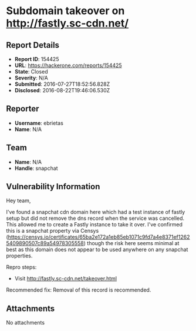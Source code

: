 # Subdomain takeover on http://fastly.sc-cdn.net/

## Report Details
- **Report ID**: 154425
- **URL**: https://hackerone.com/reports/154425
- **State**: Closed
- **Severity**: N/A
- **Submitted**: 2016-07-27T18:52:56.828Z
- **Disclosed**: 2016-08-22T19:46:06.530Z

## Reporter
- **Username**: ebrietas
- **Name**: N/A

## Team
- **Name**: N/A
- **Handle**: snapchat

## Vulnerability Information
Hey team,

I've found a snapchat cdn domain here which had a test instance of fastly setup but did not remove the dns record when the service was cancelled. This allowed me to create a Fastly instance to take it over. I've confirmed this is a snapchat property via Censys (https://censys.io/certificates/65ba2e172a1eb85eb1071c9fd7a4e8371ef12625409890507c89a54978305558) though the risk here seems minimal at best as this domain does not appear to be used anywhere on any snapchat properties.

Repro steps:

* Visit http://fastly.sc-cdn.net/takeover.html

Recommended fix:
Removal of this record is recommended.


## Attachments
No attachments
